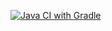 [![Java CI with Gradle](https://github.com/IrinaSanna/PageObject/actions/workflows/gradle.yml/badge.svg)](https://github.com/IrinaSanna/PageObject/actions/workflows/gradle.yml)